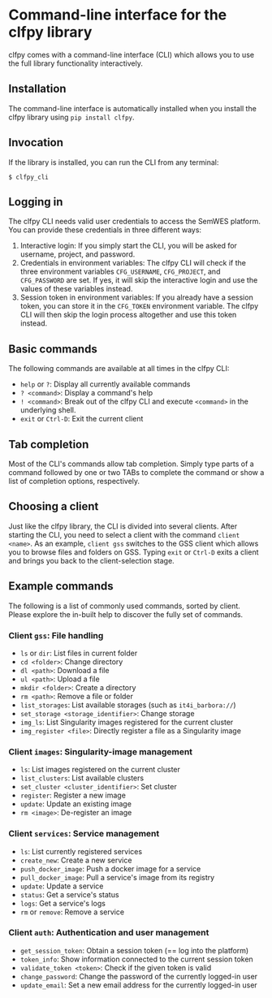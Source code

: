 # Command-line interface for the clfpy library
clfpy comes with a command-line interface (CLI) which allows you to use the
full library functionality interactively.

## Installation
The command-line interface is automatically installed when you install the
clfpy library using `pip install clfpy`.

## Invocation
If the library is installed, you can run the CLI from any terminal:
```
$ clfpy_cli
```

## Logging in
The clfpy CLI needs valid user credentials to access the SemWES platform.
You can provide these credentials in three different ways:

1. Interactive login: If you simply start the CLI, you will be asked for
   username, project, and password.
2. Credentials in environment variables: The clfpy CLI will check if the three
   environment variables `CFG_USERNAME`, `CFG_PROJECT`, and `CFG_PASSWORD` are
   set.  If yes, it will skip the interactive login and use the values of these
   variables instead.
3. Session token in environment variables: If you already have a session token,
   you can store it in the `CFG_TOKEN` environment variable. The clfpy CLI will
   then skip the login process altogether and use this token instead.

## Basic commands
The following commands are available at all times in the clfpy CLI:
* `help` or `?`: Display all currently available commands
* `? <command>`: Display a command's help
* `! <command>`: Break out of the clfpy CLI and execute `<command>` in the
  underlying shell.
* `exit` or `Ctrl-D`: Exit the current client

## Tab completion
Most of the CLI's commands allow tab completion. Simply type parts of a command
followed by one or two TABs to complete the command or show a list of
completion options, respectively.

## Choosing a client
Just like the clfpy library, the CLI is divided into several clients. After
starting the CLI, you need to select a client with the command `client <name>`.
As an example, `client gss` switches to the GSS client which allows you to
browse files and folders on GSS. Typing `exit` or `Ctrl-D` exits a client and
brings you back to the client-selection stage.

## Example commands
The following is a list of commonly used commands, sorted by client. Please
explore the in-built help to discover the fully set of commands.

### Client `gss`: File handling
* `ls` or `dir`: List files in current folder
* `cd <folder>`: Change directory
* `dl <path>`: Download a file
* `ul <path>`: Upload a file
* `mkdir <folder>`: Create a directory
* `rm <path>`: Remove a file or folder
* `list_storages`: List available storages (such as `it4i_barbora://`)
* `set_storage <storage_identifier>`: Change storage
* `img_ls`: List Singularity images registered for the current cluster
* `img_register <file>`: Directly register a file as a Singularity image

### Client `images`: Singularity-image management
* `ls`: List images registered on the current cluster
* `list_clusters`: List available clusters
* `set_cluster <cluster_identifier>`: Set cluster
* `register`: Register a new image
* `update`: Update an existing image
* `rm <image>`: De-register an image

### Client `services`: Service management
* `ls`: List currently registered services
* `create_new`: Create a new service
* `push_docker_image`: Push a docker image for a service
* `pull_docker_image`: Pull a service's image from its registry
* `update`: Update a service
* `status`: Get a service's status
* `logs`: Get a service's logs
* `rm` or `remove`: Remove a service

### Client `auth`: Authentication and user management
* `get_session_token`: Obtain a session token (== log into the platform)
* `token_info`: Show information connected to the current session token
* `validate_token <token>`: Check if the given token is valid
* `change_password`: Change the password of the currently logged-in user
* `update_email`: Set a new email address for the currently logged-in user
